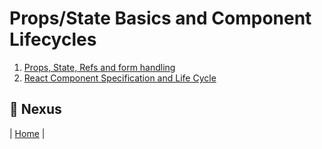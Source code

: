 # Props/State Basics and Component Lifecycles

1. [Props, State, Refs and form handling](https://github.com/sycherng/reactjs101/blob/en-US/Ch04/props-state-introduction.md)
2. [React Component Specification and Life Cycle](https://github.com/sycherng/reactjs101/blob/en-US/Ch04/react-component-life-cycle.md)

## :door: Nexus
| [Home](https://github.com/sycherng/reactjs101/tree/en-US) |
